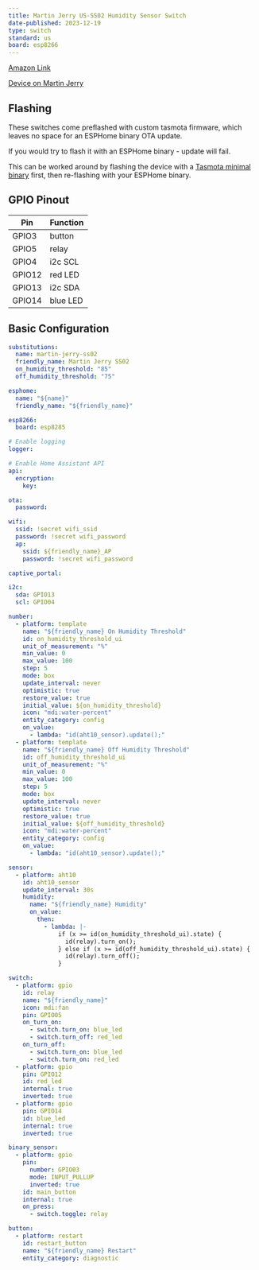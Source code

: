 ```yaml
---
title: Martin Jerry US-SS02 Humidity Sensor Switch
date-published: 2023-12-19
type: switch
standard: us
board: esp8266
---
```


[Amazon Link](https://amzn.to/3GQvWBH)

[Device on Martin Jerry](https://www.martinjerry.com/us-ss02)

## Flashing

These switches come preflashed with custom tasmota firmware, which leaves no space for an ESPHome binary OTA update.

If you would try to flash it with an ESPHome binary - update will fail.

This can be worked around by flashing the device with a
[Tasmota minimal binary](http://ota.tasmota.com/tasmota/tasmota-minimal.bin.gz) first, then re-flashing with your
ESPHome binary.

## GPIO Pinout

| Pin    | Function |
| ------ | -------- |
| GPIO3  | button   |
| GPIO5  | relay    |
| GPIO4  | i2c SCL  |
| GPIO12 | red LED  |
| GPIO13 | i2c SDA  |
| GPIO14 | blue LED |

## Basic Configuration

```yaml
substitutions:
  name: martin-jerry-ss02
  friendly_name: Martin Jerry SS02
  on_humidity_threshold: "85"
  off_humidity_threshold: "75"

esphome:
  name: "${name}"
  friendly_name: "${friendly_name}"

esp8266:
  board: esp8285

# Enable logging
logger:

# Enable Home Assistant API
api:
  encryption:
    key:

ota:
  password:

wifi:
  ssid: !secret wifi_ssid
  password: !secret wifi_password
  ap:
    ssid: ${friendly_name}_AP
    password: !secret wifi_password

captive_portal:

i2c:
  sda: GPIO13
  scl: GPIO04

number:
  - platform: template
    name: "${friendly_name} On Humidity Threshold"
    id: on_humidity_threshold_ui
    unit_of_measurement: "%"
    min_value: 0
    max_value: 100
    step: 5
    mode: box
    update_interval: never
    optimistic: true
    restore_value: true
    initial_value: ${on_humidity_threshold}
    icon: "mdi:water-percent"
    entity_category: config
    on_value:
      - lambda: "id(aht10_sensor).update();"
  - platform: template
    name: "${friendly_name} Off Humidity Threshold"
    id: off_humidity_threshold_ui
    unit_of_measurement: "%"
    min_value: 0
    max_value: 100
    step: 5
    mode: box
    update_interval: never
    optimistic: true
    restore_value: true
    initial_value: ${off_humidity_threshold}
    icon: "mdi:water-percent"
    entity_category: config
    on_value:
      - lambda: "id(aht10_sensor).update();"

sensor:
  - platform: aht10
    id: aht10_sensor
    update_interval: 30s
    humidity:
      name: "${friendly_name} Humidity"
      on_value:
        then:
          - lambda: |-
              if (x >= id(on_humidity_threshold_ui).state) {
                id(relay).turn_on();
              } else if (x >= id(off_humidity_threshold_ui).state) {
                id(relay).turn_off();
              }

switch:
  - platform: gpio
    id: relay
    name: "${friendly_name}"
    icon: mdi:fan
    pin: GPIO05
    on_turn_on:
      - switch.turn_on: blue_led
      - switch.turn_off: red_led
    on_turn_off:
      - switch.turn_on: blue_led
      - switch.turn_on: red_led
  - platform: gpio
    pin: GPIO12
    id: red_led
    internal: true
    inverted: true
  - platform: gpio
    pin: GPIO14
    id: blue_led
    internal: true
    inverted: true

binary_sensor:
  - platform: gpio
    pin:
      number: GPIO03
      mode: INPUT_PULLUP
      inverted: true
    id: main_button
    internal: true
    on_press:
      - switch.toggle: relay

button:
  - platform: restart
    id: restart_button
    name: "${friendly_name} Restart"
    entity_category: diagnostic
```
